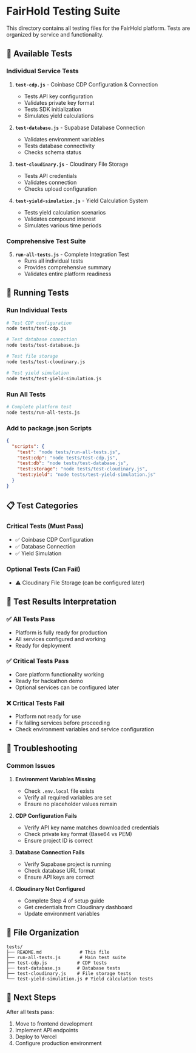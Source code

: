 # FairHold Testing Suite

This directory contains all testing files for the FairHold platform. Tests are organized by service and functionality.

## 🧪 Available Tests

### Individual Service Tests

1. **`test-cdp.js`** - Coinbase CDP Configuration & Connection
   - Tests API key configuration
   - Validates private key format
   - Tests SDK initialization
   - Simulates yield calculations

2. **`test-database.js`** - Supabase Database Connection
   - Validates environment variables
   - Tests database connectivity
   - Checks schema status

3. **`test-cloudinary.js`** - Cloudinary File Storage
   - Tests API credentials
   - Validates connection
   - Checks upload configuration

4. **`test-yield-simulation.js`** - Yield Calculation System
   - Tests yield calculation scenarios
   - Validates compound interest
   - Simulates various time periods

### Comprehensive Test Suite

5. **`run-all-tests.js`** - Complete Integration Test
   - Runs all individual tests
   - Provides comprehensive summary
   - Validates entire platform readiness

## 🚀 Running Tests

### Run Individual Tests
```bash
# Test CDP configuration
node tests/test-cdp.js

# Test database connection
node tests/test-database.js

# Test file storage
node tests/test-cloudinary.js

# Test yield simulation
node tests/test-yield-simulation.js
```

### Run All Tests
```bash
# Complete platform test
node tests/run-all-tests.js
```

### Add to package.json Scripts
```json
{
  "scripts": {
    "test": "node tests/run-all-tests.js",
    "test:cdp": "node tests/test-cdp.js",
    "test:db": "node tests/test-database.js",
    "test:storage": "node tests/test-cloudinary.js",
    "test:yield": "node tests/test-yield-simulation.js"
  }
}
```

## 📋 Test Categories

### Critical Tests (Must Pass)
- ✅ Coinbase CDP Configuration
- ✅ Database Connection
- ✅ Yield Simulation

### Optional Tests (Can Fail)
- ⚠️ Cloudinary File Storage (can be configured later)

## 🎯 Test Results Interpretation

### ✅ All Tests Pass
- Platform is fully ready for production
- All services configured and working
- Ready for deployment

### ✅ Critical Tests Pass
- Core platform functionality working
- Ready for hackathon demo
- Optional services can be configured later

### ❌ Critical Tests Fail
- Platform not ready for use
- Fix failing services before proceeding
- Check environment variables and service configuration

## 🔧 Troubleshooting

### Common Issues

1. **Environment Variables Missing**
   - Check `.env.local` file exists
   - Verify all required variables are set
   - Ensure no placeholder values remain

2. **CDP Configuration Fails**
   - Verify API key name matches downloaded credentials
   - Check private key format (Base64 vs PEM)
   - Ensure project ID is correct

3. **Database Connection Fails**
   - Verify Supabase project is running
   - Check database URL format
   - Ensure API keys are correct

4. **Cloudinary Not Configured**
   - Complete Step 4 of setup guide
   - Get credentials from Cloudinary dashboard
   - Update environment variables

## 📁 File Organization

```
tests/
├── README.md              # This file
├── run-all-tests.js       # Main test suite
├── test-cdp.js           # CDP tests
├── test-database.js      # Database tests
├── test-cloudinary.js    # File storage tests
└── test-yield-simulation.js # Yield calculation tests
```

## 🎯 Next Steps

After all tests pass:
1. Move to frontend development
2. Implement API endpoints
3. Deploy to Vercel
4. Configure production environment
